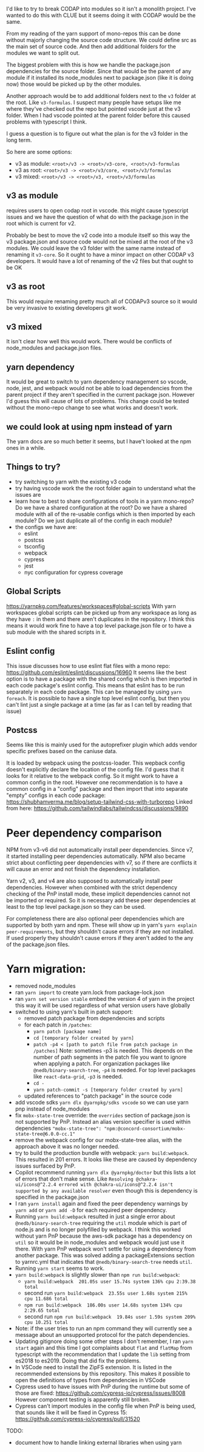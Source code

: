 I'd like to try to break CODAP into modules so it isn't a monolith project. I've wanted to do this with CLUE but it seems doing it with CODAP would be the same.

From my reading of the yarn support of mono-repos this can be done without majorly changing the source code structure. We could define src as the main set of source code.  And then add additional folders for the modules we want to split out.

The biggest problem with this is how we handle the package.json dependencies for the source folder. Since that would be the parent of any module if it installed its node_modules next to package.json (like it is doing now) those would be picked up by the other modules.

Another approach would be to add additional folders next to the `v3` folder at the root. Like `v3-formulas`. I suspect many people have setups like me where they've checked out the repo but pointed vscode just at the v3 folder. When I had vscode pointed at the parent folder before this caused problems with typescript I think.

I guess a question is to figure out what the plan is for the v3 folder in the long term.

So here are some options:
- v3 as module: `<root>/v3 -> <root>/v3-core, <root>/v3-formulas`
- v3 as root: `<root>/v3 -> <root>/v3/core, <root>/v3/formulas`
- v3 mixed: `<root>/v3 -> <root>/v3, <root>/v3/formulas`

## v3 as module
requires users to open codap root in vscode. this might cause typescript issues and we have the question of what do with the package.json in the root which is current for v2.

Probably be best to move the v2 code into a module itself so this way the v3 package.json and source code would not be mixed at the root of the v3 modules. We could leave the v3 folder with the same name instead of renaming it `v3-core`. So it ought to have a minor impact on other CODAP v3 developers. It would have a lot of renaming of the v2 files but that ought to be OK

## v3 as root
This would require renaming pretty much all of CODAPv3 source so it would be very invasive to existing developers git work.

## v3 mixed
It isn't clear how well this would work. There would be conflicts of node_modules and package.json files.

## yarn dependency
It would be great to switch to yarn dependency management so vscode, node, jest, and webpack would not be able to load dependencies from the parent project if they aren't specified in the current package json. However I'd guess this will cause of lots of problems. This change could be tested without the mono-repo change to see what works and doesn't work.

## we could look at using npm instead of yarn
The yarn docs are so much better it seems, but I have't looked at the npm ones in a while.

## Things to try?
- try switching to yarn with the existing v3 code
- try having vscode work the the root folder again to understand what the issues are
- learn how to best to share configurations of tools in a yarn mono-repo? Do we have a shared configuration at the root? Do we have a shared module with all of the re-usable configs which is then imported by each module? Do we just duplicate all of the config in each module?
- the configs we have are:
  - eslint
  - postcss
  - tsconfig
  - webpack
  - cypress
  - jest
  - nyc configuration for cypress coverage

## Global Scripts
https://yarnpkg.com/features/workspaces#global-scripts
With yarn workspaces global scripts can be picked up from any workspace as long as they have `:` in them and there aren't duplicates in the repository.
I think this means it would work fine to have a top level package.json file or to have a sub module with the shared scripts in it.

## Eslint config
This issue discusses how to use eslint flat files with a mono repo: https://github.com/eslint/eslint/discussions/16960
It seems like the best option is to have a package with the shared config which is then imported in each code package's eslint config. This means that eslint has to be run separately in each code package. This can be managed by using `yarn foreach`.
It is possible to have a single top level eslint config, but then you can't lint just a single package at a time (as far as I can tell by reading that issue)

## Postcss
Seems like this is mainly used for the autoprefixer plugin which adds vendor specific prefixes based on the caniuse data.

It is loaded by webpack using the postcss-loader. This wepback config doesn't explicitly declare the location of the config file. I'd guess that it looks for it relative to the webpack config. So it might work to have a common config in the root. However one recommendation is to have a common config in a "config" package and then import that into separate "empty" configs in each code package: https://shubhamverma.me/blog/setup-tailwind-css-with-turborepo
Linked from here: https://github.com/tailwindlabs/tailwindcss/discussions/9890

# Peer dependency comparison
NPM from v3-v6 did not automatically install peer dependencies.
Since v7, it started installing peer dependencies automatically.
NPM also became strict about conflicting peer dependencies with v7, so if there are conflicts it will cause an error and not finish the dependency installation.

Yarn v2, v3, and v4 are also supposed to automatically install peer dependencies. However when combined with the strict dependency checking of the PnP install mode, these implicit dependencies cannot not be imported or required. So it is necessary add these peer dependencies at least to the top level package.json so they can be used.

For completeness there are also optional peer dependencies which are supported by both yarn and npm. These will show up in yarn's `yarn explain peer-requirements`, but they shouldn't cause errors if they are not installed. If used properly they shouldn't cause errors if they aren't added to the any of the package.json files.

# Yarn migration:
- removed node_modules
- ran `yarn import` to create yarn.lock from package-lock.json
- ran `yarn set version stable` embed the version 4 of yarn in the project this way it will be used regardless of what version users have globally
- switched to using yarn's built in patch support:
  - removed patch package from dependencies and scripts
  - for each patch in `/patches`:
    - `yarn patch [package name]`
    - `cd [temporary folder created by yarn]`
    - `patch -p4 < [path to patch file from patch package in /patches]` Note: sometimes -p3 is needed. This depends on the number of path segments in the patch file you want to ignore when applying a patch. For organization packages like `@nedb/binary-search-tree`, `-p4` is needed. For top level packages like `react-data-grid`, `-p3` is needed.
    - `cd -`
    - `yarn patch-commit -s [temporary folder created by yarn]`
  - updated references to "patch package" in the source code
- add vscode sdks `yarn dlx @yarnpkg/sdks vscode` so we can use yarn pnp instead of node_modules
- fix `mobx-state-tree` override: the `overrides` section of package.json is not supported by PnP. Instead an alias version specifier is used within dependencies `"mobx-state-tree": "npm:@concord-consortium/mobx-state-tree@6.0.0-cc.1"`
- remove the webpack config for our mobx-state-tree alias, with the approach above it was no longer needed.
- try to build the production bundle with webpack: `yarn build:webpack`. This resulted in 201 errors. It looks like these are caused by dependency issues surfaced by PnP.
- Copilot recommend running `yarn dlx @yarnpkg/doctor` but this lists a lot of errors that don't make sense. Like `Resolving @chakra-ui/icons@^2.2.4 errored with @chakra-ui/icons@^2.2.4 isn't supported by any available resolver` even though this is dependency is specified in the package.json
- I ran `yarn install` again and fixed the peer dependency warnings by `yarn add` or `yarn add -D` for each required peer dependency.
- Running `yarn build:webpack` resulted in just a single error about `@nedb/binary-search-tree` requiring the `util` module which is part of node.js and is no longer polyfilled by webpack. I think this worked without yarn PnP because the aws-sdk package has a dependency on `util` so it would be in node_modules and webpack would just use it there. With yarn PnP webpack won't settle for using a dependency from another package. This was solved adding a packageExtensions section to yarnrc.yml that indicates that `@nedb/binary-search-tree` needs `util`.
- Running `yarn start` seems to work.
- `yarn build:webpack` is slightly slower than `npm run build:webpack`:
  - `yarn build:webpack  201.05s user 15.74s system 136% cpu 2:39.38 total`
  - second run `yarn build:webpack  23.55s user 1.68s system 215% cpu 11.686 total`
  - `npm run build:webpack  186.00s user 14.68s system 134% cpu 2:29.65 total`
  - second run `npm run build:webpack  19.84s user 1.59s system 209% cpu 10.251 total`
- Note: if the user tries to run an npm command they will currently see a message about an unsupported protocol for the patch dependencies.
- Updating gitignore doing some other steps I don't remember, I ran `yarn start` again and this time I got complaints about `flat` and `flatMap` from typescript with the recommendation that I update the `lib` setting from es2018 to es2019. Doing that did fix the problems.
- In VSCode need to install the ZipFS extension. It is listed in the recommended extensions by this repository. This makes it possible to open the definitions of types from dependencies in VSCode
- Cypress used to have issues with PnP during the runtime but some of those are fixed: https://github.com/cypress-io/cypress/issues/8008 However component testing is apparently still broken.
- Cypress can't import modules in the config file when PnP is being used, that sounds like it will be fixed in Cypress 15: https://github.com/cypress-io/cypress/pull/31520

TODO:
- document how to handle linking external libraries when using yarn
